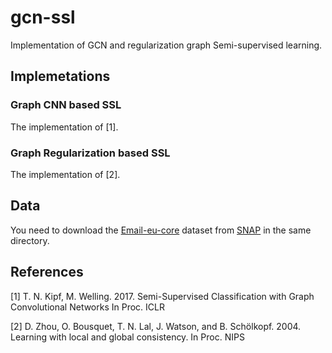 # gcn-ssl
Implementation of GCN and regularization graph Semi-supervised learning.

## Implemetations

### Graph CNN based SSL
The implementation of [1].

### Graph Regularization based SSL
The implementation of [2].

## Data
You need to download the [Email-eu-core](https://snap.stanford.edu/data/email-Eu-core.html) dataset from [SNAP](https://snap.stanford.edu/index.html) in the same directory.

## References

[1] T. N. Kipf, M. Welling. 2017. Semi-Supervised Classification with Graph Convolutional Networks In Proc. ICLR

[2] D. Zhou, O. Bousquet, T. N. Lal, J. Watson, and B. Schölkopf. 2004. Learning with local and global consistency. In Proc. NIPS
